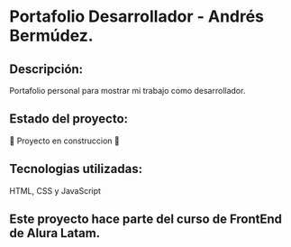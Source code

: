 # Portafolio Desarrollador - Andrés Bermúdez.

## Descripción: 
Portafolio personal para mostrar mi trabajo como desarrollador.

## Estado del proyecto: 
:construction: Proyecto en construccion :construction:

## Tecnologias utilizadas: 
HTML, CSS y JavaScript

## Este proyecto hace parte del curso de FrontEnd de Alura Latam.
    
    
